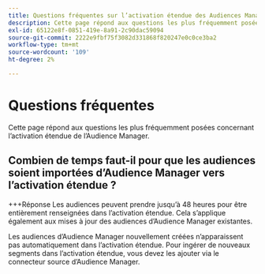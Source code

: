 ```yaml
---
title: Questions fréquentes sur l’activation étendue des Audiences Manager
description: Cette page répond aux questions les plus fréquemment posées concernant l’activation étendue de l’Audience Manager.
exl-id: 65122e8f-0851-419e-8a91-2c90dac59094
source-git-commit: 2222e9fbf75f3082d331868f820247e0c0ce3ba2
workflow-type: tm+mt
source-wordcount: '109'
ht-degree: 2%

---
```


# Questions fréquentes

Cette page répond aux questions les plus fréquemment posées concernant l’activation étendue de l’Audience Manager.

## Combien de temps faut-il pour que les audiences soient importées d’Audience Manager vers l’activation étendue ?

+++Réponse
Les audiences peuvent prendre jusqu’à 48 heures pour être entièrement renseignées dans l’activation étendue. Cela s’applique également aux mises à jour des audiences d’Audience Manager existantes.

Les audiences d’Audience Manager nouvellement créées n’apparaissent pas automatiquement dans l’activation étendue. Pour ingérer de nouveaux segments dans l’activation étendue, vous devez les ajouter via le connecteur source d’Audience Manager.
